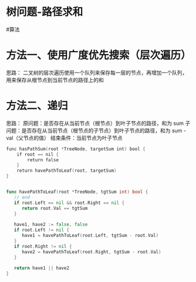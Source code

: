 # 树问题-路径求和

<!--more-->


#算法 

# 方法一、使用广度优先搜索（层次遍历）

思路：
二叉树的层次遍历使用一个队列来保存每一层的节点，再增加一个队列，用来保存从根节点到当前节点的路径上的和

# 方法二、递归

思路：
原问题：是否存在从当前节点（根节点）到叶子节点的路径，和为 sum
子问题：是否存在从当前节点（根节点的子节点）到叶子节点的路径，和为 sum - val（父节点的值）
结束条件：当前节点为叶子节点

```go
func hasPathSum(root *TreeNode, targetSum int) bool {
    if root == nil {
        return false
    }
    return havePathToLeaf(root, targetSum)
}


func havePathToLeaf(root *TreeNode, tgtSum int) bool {  
   // end  
   if root.Left == nil && root.Right == nil {  
      return root.Val == tgtSum  
   }  
  
   have1, have2 := false, false  
   if root.Left != nil {  
      have1 = havePathToLeaf(root.Left, tgtSum - root.Val)  
   }  
   if root.Right != nil {  
      have2 = havePathToLeaf(root.Right, tgtSum - root.Val)  
   }  
  
   return have1 || have2  
}
```
